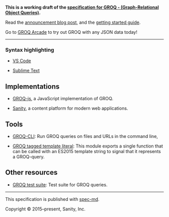 **This is a working draft of the [specification for GROQ - (Graph-Relational Object Queries)](https://sanity-io.github.io/GROQ/).**

Read the [announcement blog post](https://www.sanity.io/blog/we-re-open-sourcing-groq-a-query-language-for-json-documents), and the [getting started guide](https://www.sanity.io/docs/data-store/how-queries-work).

Go to [GROQ Arcade](https://groq.dev) to try out GROQ with any JSON data today!

---

### Syntax highlighting

* [VS Code](https://github.com/sanity-io/vscode-sanity)

* [Sublime Text](https://github.com/alevroub/groq-syntax-highlighting)

## Implementations

* [GROQ-js](https://github.com/sanity-io/groq-js), a JavaScript implementation of GROQ.

* [Sanity](https://sanity.io), a content platform for modern web applications.

## Tools

* [GROQ-CLI](https://github.com/sanity-io/groq-cli): Run GROQ queries on files and URLs in the command line,

* [GROQ tagged template literal](https://www.npmjs.com/package/groq): This module exports a single function that can be called with an ES2015 template string to signal that it represents a GROQ-query.

## Other resources

* [GROQ test suite](https://github.com/sanity-io/groq-test-suite): Test suite for GROQ queries.

---

This specification is published with [spec-md](https://spec-md.com).

Copyright © 2015–present, Sanity, Inc.
